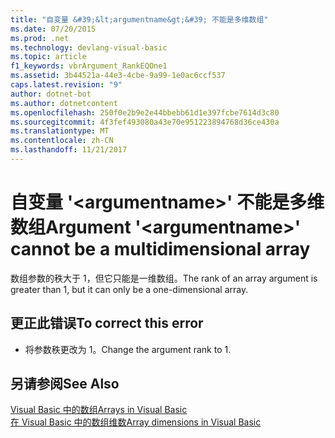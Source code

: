 ```yaml
---
title: "自变量 &#39;&lt;argumentname&gt;&#39; 不能是多维数组"
ms.date: 07/20/2015
ms.prod: .net
ms.technology: devlang-visual-basic
ms.topic: article
f1_keywords: vbrArgument_RankEQOne1
ms.assetid: 3b44521a-44e3-4cbe-9a99-1e0ac6ccf537
caps.latest.revision: "9"
author: dotnet-bot
ms.author: dotnetcontent
ms.openlocfilehash: 250f0e2b9e2e44bbebb61d1e397fcbe7614d3c80
ms.sourcegitcommit: 4f3fef493080a43e70e951223894768d36ce430a
ms.translationtype: MT
ms.contentlocale: zh-CN
ms.lasthandoff: 11/21/2017
---
```

# <a name="argument-39ltargumentnamegt39-cannot-be-a-multidimensional-array"></a><span data-ttu-id="7e235-102">自变量 &#39;&lt;argumentname&gt;&#39; 不能是多维数组</span><span class="sxs-lookup"><span data-stu-id="7e235-102">Argument &#39;&lt;argumentname&gt;&#39; cannot be a multidimensional array</span></span>
<span data-ttu-id="7e235-103">数组参数的秩大于 1，但它只能是一维数组。</span><span class="sxs-lookup"><span data-stu-id="7e235-103">The rank of an array argument is greater than 1, but it can only be a one-dimensional array.</span></span>  
  
## <a name="to-correct-this-error"></a><span data-ttu-id="7e235-104">更正此错误</span><span class="sxs-lookup"><span data-stu-id="7e235-104">To correct this error</span></span>  
  
-   <span data-ttu-id="7e235-105">将参数秩更改为 1。</span><span class="sxs-lookup"><span data-stu-id="7e235-105">Change the argument rank to 1.</span></span>  
  
## <a name="see-also"></a><span data-ttu-id="7e235-106">另请参阅</span><span class="sxs-lookup"><span data-stu-id="7e235-106">See Also</span></span>  
 [<span data-ttu-id="7e235-107">Visual Basic 中的数组</span><span class="sxs-lookup"><span data-stu-id="7e235-107">Arrays in Visual Basic</span></span>](~/docs/visual-basic/programming-guide/language-features/arrays/index.md)  
 [<span data-ttu-id="7e235-108">在 Visual Basic 中的数组维数</span><span class="sxs-lookup"><span data-stu-id="7e235-108">Array dimensions in Visual Basic</span></span>](~/docs/visual-basic/programming-guide/language-features/arrays/array-dimensions.md)
